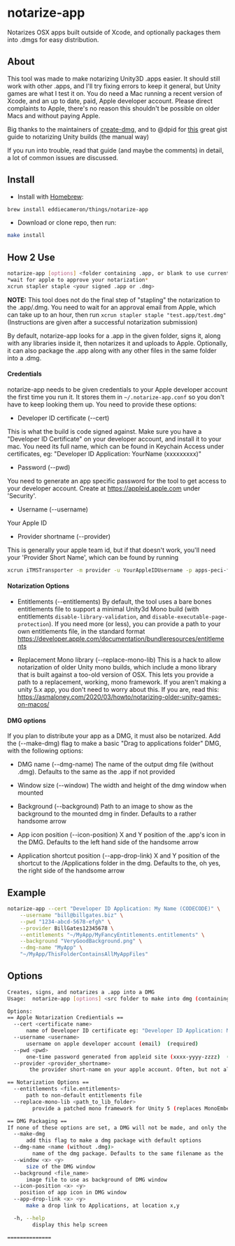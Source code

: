 # notarize-app
Notarizes OSX apps built outside of Xcode, and optionally packages them into .dmgs for easy distribution.

## About
This tool was made to make notarizing Unity3D .apps easier. It should still work with other .apps, and I'll try fixing errors to keep it general, but Unity games are what I test it on.
You do need a Mac running a recent version of Xcode, and an up to date, paid, Apple developer account. Please direct complaints to Apple, there's no reason this shouldn't be possible on older Macs and without paying Apple.

Big thanks to the maintainers of [create-dmg](https://github.com/create-dmg/create-dmg/blob/master/README.md), and to @dpid for [this](https://gist.github.com/dpid/270bdb6c1011fe07211edf431b2d0fe4) great gist guide to notarizing Unity builds (the manual way)

If you run into trouble, read that guide (and maybe the comments) in detail, a lot of common issues are discussed.

## Install
- Install with [Homebrew](https://brew.sh/):
```sh
brew install eddiecameron/things/notarize-app
```

- Download or clone repo, then run:
```sh
make install
``` 

## How 2 Use
```sh
notarize-app [options] <folder containing .app, or blank to use current directory>
*wait for apple to approve your notarization*
xcrun stapler staple <your signed .app or .dmg>
```
**NOTE:** This tool does not do the final step of "stapling" the notarization to the .app/.dmg. You need to wait for an approval email from Apple, which can take up to an hour, then run `xcrun stapler staple "test.app/test.dmg"` (Instructions are given after a successful notarization submission)

By default, notarize-app looks for a .app in the given folder, signs it, along with any libraries inside it, then notarizes it and uploads to Apple.
Optionally, it can also package the .app along with any other files in the same folder into a .dmg.

#### Credentials
notarize-app needs to be given credentials to your Apple developer account the first time you run it. It stores them in `~/.notarize-app.conf` so you don't have to keep looking them up. You need to provide these options:

- Developer ID certificate (--cert)

This is what the build is code signed against. Make sure you have a "Developer ID Certificate" on your developer account, and install it to your mac. You need its full name, which can be found in Keychain Access under certificates, eg: "Developer ID Application: YourName (xxxxxxxxx)"

- Password (--pwd)

You need to generate an app specific password for the tool to get access to your developer account. Create at https://appleid.apple.com under 'Security'. 

- Username (--username)

Your Apple ID

- Provider shortname (--provider)

This is generally your apple team id, but if that doesn't work, you'll need your 'Provider Short Name', which can be found by running
```sh
xcrun iTMSTransporter -m provider -u YourAppleIDUsername -p apps-peci-ficp-word
```

#### Notarization Options
- Entitlements (--entitlements)
  By default, the tool uses a bare bones entitlements file to support a minimal Unity3d Mono build (with entitlements `disable-library-validation`, and `disable-executable-page-protection`). If you need more (or less), you can provide a path to your own entitlements file, in the standard format https://developer.apple.com/documentation/bundleresources/entitlements

- Replacement Mono library (--replace-mono-lib)
  This is a hack to allow notarization of older Unity mono builds, which include a mono library that is built against a too-old version of OSX. This lets you provide a path to a replacement, working, mono framework. If you aren't making a unity 5.x app, you don't need to worry about this. If you are, read this: https://asmaloney.com/2020/03/howto/notarizing-older-unity-games-on-macos/

#### DMG options
If you plan to distribute your app as a DMG, it must also be notarized. Add the (--make-dmg) flag to make a basic "Drag to applications folder" DMG, with the following options:
- DMG name (--dmg-name)
  The name of the output dmg file (without .dmg). Defaults to the same as the .app if not provided

- Window size (--window)
  The width and height of the dmg window when mounted

- Background (--background)
  Path to an image to show as the background to the mounted dmg in finder. Defaults to a rather handsome arrow

- App icon position (--icon-position)
  X and Y position of the .app's icon in the DMG. Defaults to the left hand side of the handsome arrow

- Application shortcut position (--app-drop-link)
  X and Y position of the shortcut to the /Applications folder in the dmg. Defaults to the, oh yes, the right side of the handsome arrow

## Example
```sh
notarize-app --cert "Developer ID Application: My Name (CODECODE)" \
    --username "bill@billgates.biz" \
    --pwd "1234-abcd-5678-efgh" \
    --provider BillGates12345678 \
    --entitlements "~/MyApp/MyFancyEntitlements.entitlements" \
    --background "VeryGoodBackground.png" \
    --dmg-name "MyApp" \
    "~/MyApp/ThisFolderContainsAllMyAppFiles"
```

## Options
```sh
Creates, signs, and notarizes a .app into a DMG
Usage:  notarize-app [options] <src folder to make into dmg (containing .app & any other files)>

Options:
== Apple Notarization Credientials ==
  --cert <certificate name>
      name of Developer ID certificate eg: "Developer ID Application: My Name (CODECODE)"  (required)
  --username <username>
      username on apple developer account (email)  (required)
  --pwd <pwd>
      one-time password generated from appleid site (xxxx-yyyy-zzzz)  (required)
  --provider <provider_shortname>
       the provider short-name on your apple account. Often, but not always, the same as your team id  (required)

== Notarization Options ==
  --entitlements <file.entitlements>
      path to non-default entitlements file
  --replace-mono-lib <path_to_lib_folder>
		provide a patched mono framework for Unity 5 (replaces MonoEmbedRuntime under .app/Contents/Frameworks)

== DMG Packaging ==
If none of these options are set, a DMG will not be made, and only the .app will be signed
  --make-dmg
	  add this flag to make a dmg package with default options
  --dmg-name <name (without .dmg)>
		name of the dmg package. Defaults to the same filename as the .app
  --window <x> <y>
      size of the DMG window
  --background <file_name> 
      image file to use as background of DMG window
  --icon-position <x> <y>
    position of app icon in DMG window
  --app-drop-link <x> <y>
      make a drop link to Applications, at location x,y

  -h, --help
	    display this help screen

==============
```
